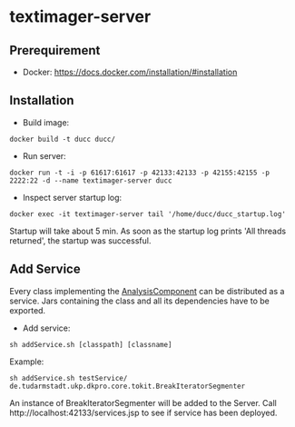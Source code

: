 # textimager-server

## Prerequirement
* Docker: https://docs.docker.com/installation/#installation

## Installation
* Build image:
```shell
docker build -t ducc ducc/
```
* Run server:
```shell
docker run -t -i -p 61617:61617 -p 42133:42133 -p 42155:42155 -p 2222:22 -d --name textimager-server ducc
```
* Inspect server startup log:
```shell
docker exec -it textimager-server tail '/home/ducc/ducc_startup.log'
```
Startup will take about 5 min. As soon as the startup log prints 'All threads returned', the startup was successful.
## Add Service
Every class implementing the [AnalysisComponent](https://uima.apache.org/d/uimaj-2.7.0/apidocs/org/apache/uima/analysis_component/AnalysisComponent.html) can be distributed as a service.
Jars containing the class and all its dependencies have to be exported.
* Add service:
```shell
sh addService.sh [classpath] [classname]
```
Example:
```shell
sh addService.sh testService/ de.tudarmstadt.ukp.dkpro.core.tokit.BreakIteratorSegmenter
```

An instance of BreakIteratorSegmenter will be added to the Server.
Call http://localhost:42133/services.jsp to see if service has been deployed.

